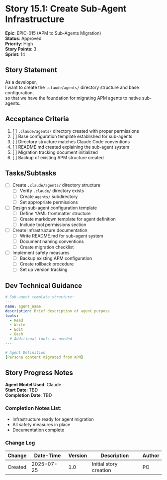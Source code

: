 # Story 15.1: Create Sub-Agent Infrastructure

**Epic**: EPIC-015 (APM to Sub-Agents Migration)  
**Status**: Approved  
**Priority**: High  
**Story Points**: 3  
**Sprint**: 14  

## Story Statement

As a developer,  
I want to create the `.claude/agents/` directory structure and base configuration,  
so that we have the foundation for migrating APM agents to native sub-agents.

## Acceptance Criteria

1. [ ] `.claude/agents/` directory created with proper permissions
2. [ ] Base configuration template established for sub-agents
3. [ ] Directory structure matches Claude Code conventions
4. [ ] README.md created explaining the sub-agent system
5. [ ] Migration tracking document initialized
6. [ ] Backup of existing APM structure created

## Tasks/Subtasks

- [ ] Create `.claude/agents/` directory structure
  - [ ] Verify `.claude/` directory exists
  - [ ] Create `agents/` subdirectory
  - [ ] Set appropriate permissions
  
- [ ] Design sub-agent configuration template
  - [ ] Define YAML frontmatter structure
  - [ ] Create markdown template for agent definition
  - [ ] Include tool permissions section
  
- [ ] Create infrastructure documentation
  - [ ] Write README.md for sub-agent system
  - [ ] Document naming conventions
  - [ ] Create migration checklist
  
- [ ] Implement safety measures
  - [ ] Backup existing APM configuration
  - [ ] Create rollback procedure
  - [ ] Set up version tracking

## Dev Technical Guidance

```yaml
# Sub-agent template structure:
---
name: agent_name
description: Brief description of agent purpose
tools:
  - Read
  - Write
  - Edit
  - Bash
  # Additional tools as needed
---

# Agent Definition
[Persona content migrated from APM]
```

## Story Progress Notes

**Agent Model Used**: Claude  
**Start Date**: TBD  
**Completion Date**: TBD  

### Completion Notes List:
- Infrastructure ready for agent migration
- All safety measures in place
- Documentation complete

### Change Log

| Change | Date-Time | Version | Description | Author |
|--------|-----------|---------|-------------|---------|
| Created | 2025-07-25 | 1.0 | Initial story creation | PO |